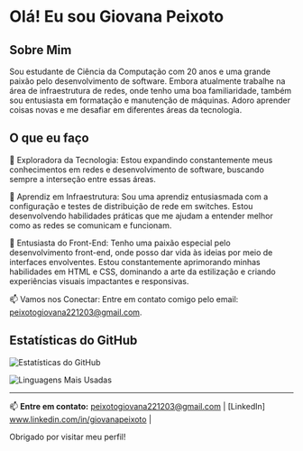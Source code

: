 # Olá! Eu sou Giovana Peixoto

## Sobre Mim

Sou estudante de Ciência da Computação com 20 anos e uma grande paixão pelo desenvolvimento de software. Embora atualmente trabalhe na área de infraestrutura de redes, onde tenho uma boa familiaridade, também sou entusiasta em formatação e manutenção de máquinas. Adoro aprender coisas novas e me desafiar em diferentes áreas da tecnologia.

## O que eu faço

🌱 Exploradora da Tecnologia: Estou expandindo constantemente meus conhecimentos em redes e desenvolvimento de software, buscando sempre a interseção entre essas áreas.

🚀 Aprendiz em Infraestrutura: Sou uma aprendiz entusiasmada com a configuração e testes de distribuição de rede em switches. Estou desenvolvendo habilidades práticas que me ajudam a entender melhor como as redes se comunicam e funcionam.

🎨 Entusiasta do Front-End: Tenho uma paixão especial pelo desenvolvimento front-end, onde posso dar vida às ideias por meio de interfaces envolventes. Estou constantemente aprimorando minhas habilidades em HTML e CSS, dominando a arte da estilização e criando experiências visuais impactantes e responsivas.

📫 Vamos nos Conectar: Entre em contato comigo pelo email: peixotogiovana221203@gmail.com.

## Estatísticas do GitHub

![Estatísticas do GitHub](https://github-readme-stats.vercel.app/api?username=giipeixoto&show_icons=true&hide_title=true&count_private=true&hide=prs&hide_border=true&theme=radical)

![Linguagens Mais Usadas](https://github-readme-stats.vercel.app/api/top-langs/?username=giipeixoto&layout=compact&hide_border=true&theme=radical)


---

📫 **Entre em contato:** [peixotogiovana221203@gmail.com](mailto:peixotogiovana221203@gmail.com) | [LinkedIn] www.linkedin.com/in/giovanapeixoto |  

Obrigado por visitar meu perfil!
